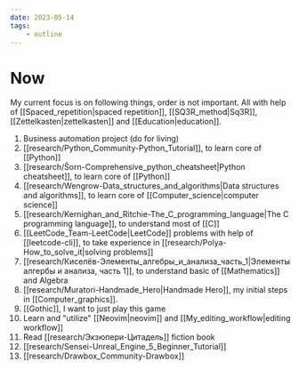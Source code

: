 ```yaml
---
date: 2023-05-14
tags:
    - outline
---
```


# Now

My current focus is on following things, order is not important. All with help
of [[Spaced_repetition|spaced repetition]], [[SQ3R_method|Sq3R]],
[[Zettelkasten|zettelkasten]] and [[Education|education]].

1. Business automation project (do for living)
2. [[research/Python_Community-Python_Tutorial]], to learn core of [[Python]]
3. [[research/Šorn-Comprehensive_python_cheatsheet|Python cheatsheet]], to learn
core of [[Python]]
4. [[research/Wengrow-Data_structures_and_algorithms|Data structures and algorithms]],
to learn core of [[Computer_science|computer science]]
5. [[research/Kernighan_and_Ritchie-The_C_programming_language|The C programming language]],
to understand most of [[C]]
6. [[LeetCode_Team-LeetCode|LeetCode]] problems with help of [[leetcode-cli]], to take
  experience in [[research/Polya-How_to_solve_it|solving problems]]
7. [[research/Киселёв-Элементы_алгебры_и_анализа_часть_1|Элементы алгербы и анализа, часть 1]], to understand basic of [[Mathematics]] and Algebra
8. [[research/Muratori-Handmade_Hero|Handmade Hero]], my initial steps in [[Computer_graphics]].
9. [[Gothic]], I want to just play this game
10. Learn and "utilize" [[Neovim|neovim]] and [[My_editing_workflow|editing workflow]]
11. Read [[research/Экзюпери-Цитадель]] fiction book
12. [[research/Sensei-Unreal_Engine_5_Beginner_Tutorial]]
13. [[research/Drawbox_Community-Drawbox]]
